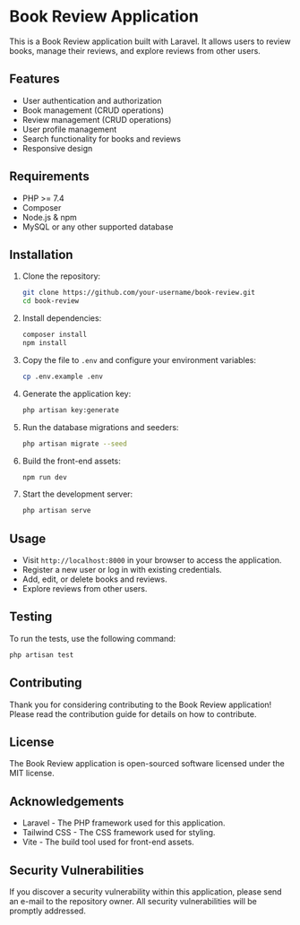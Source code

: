 # Book Review Application

This is a Book Review application built with Laravel. It allows users to review books, manage their reviews, and explore reviews from other users.

## Features

- User authentication and authorization
- Book management (CRUD operations)
- Review management (CRUD operations)
- User profile management
- Search functionality for books and reviews
- Responsive design

## Requirements

- PHP >= 7.4
- Composer
- Node.js & npm
- MySQL or any other supported database

## Installation

1. Clone the repository:

   ```sh
   git clone https://github.com/your-username/book-review.git
   cd book-review
   ```

2. Install dependencies:

   ```sh
   composer install
   npm install
   ```

3. Copy the file to `.env` and configure your environment variables:

   ```sh
   cp .env.example .env
   ```

4. Generate the application key:

   ```sh
   php artisan key:generate
   ```

5. Run the database migrations and seeders:

   ```sh
   php artisan migrate --seed
   ```

6. Build the front-end assets:

   ```sh
   npm run dev
   ```

7. Start the development server:
   ```sh
   php artisan serve
   ```

## Usage

- Visit `http://localhost:8000` in your browser to access the application.
- Register a new user or log in with existing credentials.
- Add, edit, or delete books and reviews.
- Explore reviews from other users.

## Testing

To run the tests, use the following command:

```sh
php artisan test
```

## Contributing

Thank you for considering contributing to the Book Review application! Please read the contribution guide for details on how to contribute.

## License

The Book Review application is open-sourced software licensed under the MIT license.

## Acknowledgements

- Laravel - The PHP framework used for this application.
- Tailwind CSS - The CSS framework used for styling.
- Vite - The build tool used for front-end assets.

## Security Vulnerabilities

If you discover a security vulnerability within this application, please send an e-mail to the repository owner. All security vulnerabilities will be promptly addressed.
